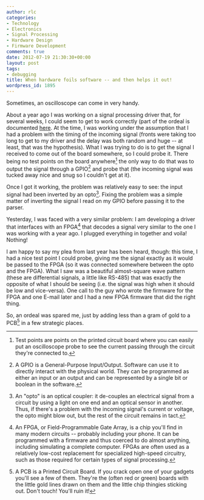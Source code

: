 ```yaml
---
author: rlc
categories:
- Technology
- Electronics
- Signal Processing
- Hardware Design
- Firmware Development
comments: true
date: 2012-07-19 21:30:30+00:00
layout: post
tags:
- debugging
title: When hardware foils software -- and then helps it out!
wordpress_id: 1895
---
```


Sometimes, an oscilloscope can come in very handy.

<!--more-->

About a year ago I was working on a signal processing driver that, for several weeks, I could seem to get to work correctly (part of the ordeal is documented [here](http://rlc.vlinder.ca/blog/2011/06/hardware-designers-please-think-of-us/). At the time, I was working under the assumption that I had a problem with the timing of the incoming signal (fronts were taking too long to get to my driver and the delay was both random and huge -- at least, that was the hypothesis). What I was trying to do is to get the signal I received to come out of the board somewhere, so I could probe it. There being no test points on the board anywhere[^1] the only way to do that was to output the signal through a GPIO[^2] and probe that (the incoming signal was tucked away nice and snug so I couldn't get at it).

[^1]: Test points are points on the printed circuit board where you can easily put an oscilloscope probe to see the current passing through the circuit they're connected to.
[^2]: A GPIO is a General-Purpose Input/Output. Software can use it to directly interact with the physical world. They can be programmed as either an input or an output and can be represented by a single bit or boolean in the software.

Once I got it working, the problem was relatively easy to see: the input signal had been inverted by an opto[^3]. Fixing the problem was a simple matter of inverting the signal I read on my GPIO before passing it to the parser.

[^3]: An "opto" is an optical coupler: it de-couples an electrical signal from a circuit by using a light on one end and an optical sensor in another. Thus, if there's a problem with the incoming signal's current or voltage, the opto might blow out, but the rest of the circuit remains in tact.

Yesterday, I was faced with a very similar problem: I am developing a driver that interfaces with an FPGA[^4] that decodes a signal very similar to the one I was working with a year ago. I plugged everything in together and voila! Nothing!

[^4]: An FPGA, or Field-Programmable Gate Array, is a chip you'll find in many modern circuits -- probably including your phone. It can be programmed with a firmware and thus coerced to do almost anything, including simulating a complete computer. FPGAs are often used as a relatively low-cost replacement for specialized high-speed circuitry, such as those required for certain types of signal processing.

I am happy to say my plea from last year has been heard, though: this time, I had a nice test point I could probe, giving me the signal exactly as it would be passed to the FPGA (so it was connected somewhere between the opto and the FPGA). What I saw was a beautiful almost-square wave pattern (these are differential signals, a little like RS-485) that was exactly the opposite of what I should be seeing (i.e. the signal was high when it should be low and vice-versa). One call to the guy who wrote the firmware for the FPGA and one E-mail later and I had a new FPGA firmware that did the right thing.

So, an ordeal was spared me, just by adding less than a gram of gold to a PCB[^5] in a few strategic places.

[^5]: A PCB is a Printed Circuit Board. If you crack open one of your gadgets you'll see a few of them. They're the (often red or green) boards with the little gold lines drawn on them and the little chip thingies sticking out. Don't touch! You'll ruin it!